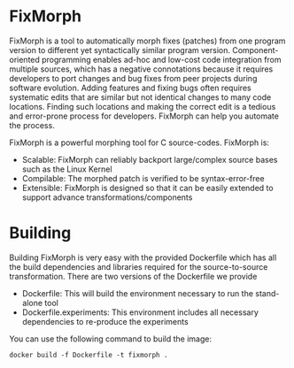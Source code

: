 # FixMorph

FixMorph is a tool to automatically morph fixes (patches) from one program version to
different yet syntactically similar program version. Component-oriented programming
enables ad-hoc and low-cost code integration from multiple sources, which has a negative connotations because 
it requires developers to port changes and bug fixes from peer projects during software evolution. Adding features and
fixing bugs often requires systematic edits that are similar but not identical changes to many code locations. Finding 
such locations and making the correct edit is a tedious and error-prone process for developers. FixMorph can 
help you automate the process. 

FixMorph is a powerful morphing tool for C source-codes. FixMorph is:

* Scalable: FixMorph can reliably backport large/complex source bases such as the Linux Kernel
* Compilable: The morphed patch is verified to be syntax-error-free
* Extensible: FixMorph is designed so that it can be easily extended to support advance transformations/components




# Building
Building FixMorph is very easy with the provided Dockerfile which has all the build dependencies and libraries required
for the source-to-source transformation. There are two versions of the Dockerfile we provide

* Dockerfile: This will build the environment necessary to run the stand-alone tool
* Dockerfile.experiments: This environment includes all necessary dependencies to re-produce the experiments

You can use the following command to build the image:
```
docker build -f Dockerfile -t fixmorph .
```
